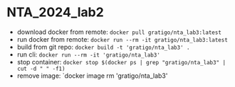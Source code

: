# NTA_2024_lab2

- download docker from remote: `docker pull gratigo/nta_lab3:latest`
- run docker from remote: `docker run --rm -it gratigo/nta_lab3:latest`
- build from git repo: `docker build -t 'gratigo/nta_lab3' .`
- run cli: `docker run --rm -it 'gratigo/nta_lab3'`
- stop container: `docker stop $(docker ps | grep "gratigo/nta_lab3" | cut -d " " -f1)`
- remove image: `docker image rm 'gratigo/nta_lab3'

